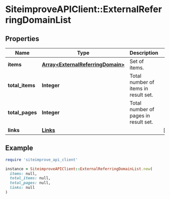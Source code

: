 # SiteimproveAPIClient::ExternalReferringDomainList

## Properties

| Name | Type | Description | Notes |
| ---- | ---- | ----------- | ----- |
| **items** | [**Array&lt;ExternalReferringDomain&gt;**](ExternalReferringDomain.md) | Set of items. |  |
| **total_items** | **Integer** | Total number of items in result set. |  |
| **total_pages** | **Integer** | Total number of pages in result set. |  |
| **links** | [**Links**](Links.md) |  | [optional] |

## Example

```ruby
require 'siteimprove_api_client'

instance = SiteimproveAPIClient::ExternalReferringDomainList.new(
  items: null,
  total_items: null,
  total_pages: null,
  links: null
)
```

